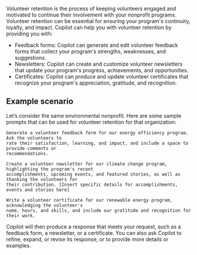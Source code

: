 Volunteer retention is the process of keeping volunteers engaged and motivated to continue their involvement with your nonprofit programs. Volunteer retention can be essential for ensuring your program's continuity, loyalty, and impact. Copilot can help you with volunteer retention by providing you with: 

- Feedback forms: Copilot can generate and edit volunteer feedback forms that collect your program's strengths, weaknesses, and suggestions.
- Newsletters: Copilot can create and customize volunteer newsletters that update your program's progress, achievements, and opportunities.
- Certificates: Copilot can produce and update volunteer certificates that recognize your program's appreciation, gratitude, and recognition.

## Example scenario

Let’s consider the same environmental nonprofit. Here are some sample prompts that can be used for volunteer retention for that organization:

```
Generate a volunteer feedback form for our energy efficiency program. Ask the volunteers to 
rate their satisfaction, learning, and impact, and include a space to provide comments or 
recommendations. 
```

```
Create a volunteer newsletter for our climate change program, highlighting the program's recent 
accomplishments, upcoming events, and featured stories, as well as thanking the volunteers for 
their contribution. [Insert specific details for accomplishments, events and stories here] 
```

```
Write a volunteer certificate for our renewable energy program, acknowledging the volunteer's 
name, hours, and skills, and include our gratitude and recognition for their work. 
```

Copilot will then produce a response that meets your request, such as a feedback form, a newsletter, or a certificate. You can also ask Copilot to refine, expand, or revise its response, or to provide more details or examples.
